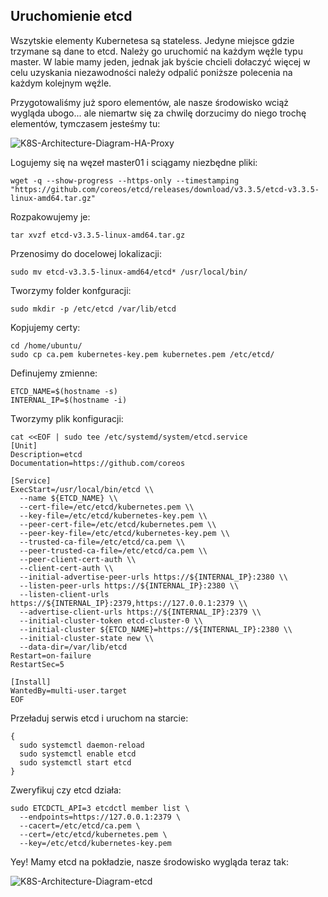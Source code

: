 ## Uruchomienie etcd

Wszytskie elementy Kubernetesa są stateless. Jedyne miejsce gdzie trzymane są dane to etcd. Należy go uruchomić na każdym węźle typu master. W labie mamy jeden, jednak jak byście chcieli dołaczyć więcej w celu uzyskania niezawodności należy odpalić poniższe polecenia na każdym kolejnym węźle.

Przygotowaliśmy już sporo elementów, ale nasze środowisko wciąż wygląda ubogo... ale niemartw się za chwilę dorzucimy do niego trochę elementów, tymczasem jesteśmy tu:

![K8S-Architecture-Diagram-HA-Proxy](https://inleo.pl/wp-content/uploads/2018/08/K8S-Architecture-Diagram-HAproxy.png)

Logujemy się na węzeł master01 i sciągamy niezbędne pliki:
```
wget -q --show-progress --https-only --timestamping "https://github.com/coreos/etcd/releases/download/v3.3.5/etcd-v3.3.5-linux-amd64.tar.gz"
```
Rozpakowujemy je:
```
tar xvzf etcd-v3.3.5-linux-amd64.tar.gz
```
Przenosimy do docelowej lokalizacji:
```
sudo mv etcd-v3.3.5-linux-amd64/etcd* /usr/local/bin/
```
Tworzymy folder konfguracji:
```
sudo mkdir -p /etc/etcd /var/lib/etcd
```
Kopjujemy certy:
```
cd /home/ubuntu/
sudo cp ca.pem kubernetes-key.pem kubernetes.pem /etc/etcd/
```
Definujemy zmienne:
```
ETCD_NAME=$(hostname -s)
INTERNAL_IP=$(hostname -i)
```
Tworzymy plik konfiguracji:
```
cat <<EOF | sudo tee /etc/systemd/system/etcd.service
[Unit]
Description=etcd
Documentation=https://github.com/coreos

[Service]
ExecStart=/usr/local/bin/etcd \\
  --name ${ETCD_NAME} \\
  --cert-file=/etc/etcd/kubernetes.pem \\
  --key-file=/etc/etcd/kubernetes-key.pem \\
  --peer-cert-file=/etc/etcd/kubernetes.pem \\
  --peer-key-file=/etc/etcd/kubernetes-key.pem \\
  --trusted-ca-file=/etc/etcd/ca.pem \\
  --peer-trusted-ca-file=/etc/etcd/ca.pem \\
  --peer-client-cert-auth \\
  --client-cert-auth \\
  --initial-advertise-peer-urls https://${INTERNAL_IP}:2380 \\
  --listen-peer-urls https://${INTERNAL_IP}:2380 \\
  --listen-client-urls https://${INTERNAL_IP}:2379,https://127.0.0.1:2379 \\
  --advertise-client-urls https://${INTERNAL_IP}:2379 \\
  --initial-cluster-token etcd-cluster-0 \\
  --initial-cluster ${ETCD_NAME}=https://${INTERNAL_IP}:2380 \\
  --initial-cluster-state new \\
  --data-dir=/var/lib/etcd
Restart=on-failure
RestartSec=5

[Install]
WantedBy=multi-user.target
EOF
```
Przeładuj serwis etcd i uruchom na starcie:
```
{
  sudo systemctl daemon-reload
  sudo systemctl enable etcd
  sudo systemctl start etcd
}
```
Zweryfikuj czy etcd działa:
```
sudo ETCDCTL_API=3 etcdctl member list \
  --endpoints=https://127.0.0.1:2379 \
  --cacert=/etc/etcd/ca.pem \
  --cert=/etc/etcd/kubernetes.pem \
  --key=/etc/etcd/kubernetes-key.pem
```
Yey! Mamy etcd na pokładzie, nasze środowisko wygląda teraz tak:

![K8S-Architecture-Diagram-etcd](https://inleo.pl/wp-content/uploads/2018/08/K8S-Architecture-Diagram-etcd.png)
